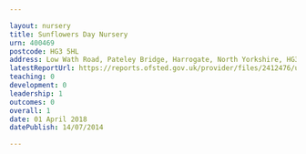```yaml
---

layout: nursery
title: Sunflowers Day Nursery
urn: 400469
postcode: HG3 5HL
address: Low Wath Road, Pateley Bridge, Harrogate, North Yorkshire, HG3 5HL
latestReportUrl: https://reports.ofsted.gov.uk/provider/files/2412476/urn/400469.pdf
teaching: 0
development: 0
leadership: 1
outcomes: 0
overall: 1
date: 01 April 2018 
datePublish: 14/07/2014

---
```

